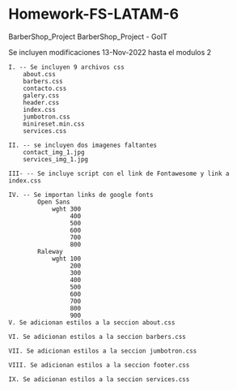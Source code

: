 # Homework-FS-LATAM-6
BarberShop_Project
BarberShop_Project - GoIT


Se incluyen modificaciones 13-Nov-2022 hasta el modulos 2

    I. -- Se incluyen 9 archivos css
        about.css
        barbers.css
        contacto.css
        galery.css
        header.css
        index.css
        jumbotron.css
        minireset.min.css
        services.css

    II. -- se incluyen dos imagenes faltantes
        contact_img_1.jpg
        services_img_1.jpg
    
    III- -- Se incluye script con el link de Fontawesome y link a index.css

    IV. -- Se importan links de google fonts
            Open Sans 
                wght 300
                     400
                     500
                     600
                     700
                     800
            Raleway
                wght 100
                     200
                     300
                     400
                     500
                     600
                     700
                     800
                     900
    V. Se adicionan estilos a la seccion about.css

    VI. Se adicionan estilos a la seccion barbers.css

    VII. Se adicionan estilos a la seccion jumbotron.css

    VIII. Se adicionan estilos a la seccion footer.css

    IX. Se adicionan estilos a la seccion services.css